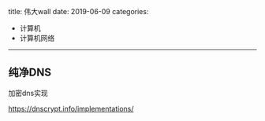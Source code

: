 title: 伟大wall
date: 2019-06-09
categories:
- 计算机
- 计算机网络




---

## 纯净DNS



加密dns实现

<https://dnscrypt.info/implementations/>



